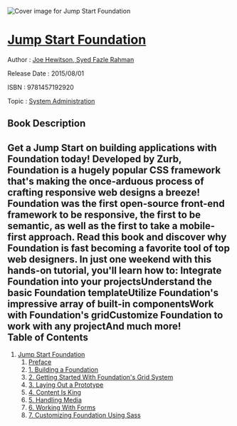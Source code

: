 ![Cover image for Jump Start Foundation](https://imgdetail.ebookreading.net/cover/cover/system_admin/EB9781457192920.jpg)

[Jump Start Foundation](https://ebookreading.net/view/book/Jump+Start+Foundation-EB9781457192920_1.html "Jump Start Foundation")
====================================================================================================================

Author : [Joe Hewitson](https://ebookreading.net/search/author/Joe+Hewitson),[ Syed Fazle Rahman](https://ebookreading.net/search/author/+Syed+Fazle+Rahman)

Release Date : 2015/08/01

ISBN : 9781457192920

Topic : [System Administration](https://ebookreading.net/search/category/system-administration)

Book Description
-----------------

Get a Jump Start on building applications with Foundation today!
Developed by Zurb, Foundation is a hugely popular CSS framework that's making the once-arduous process of crafting responsive web designs a breeze! Foundation was the first open-source front-end framework to be responsive, the first to be semantic, as well as the first to take a mobile-first approach. Read this book and discover why Foundation is fast becoming a favorite tool of top web designers.
In just one weekend with this hands-on tutorial, you'll learn how to:
Integrate Foundation into your projectsUnderstand the basic Foundation templateUtilize Foundation's impressive array of built-in componentsWork with Foundation's gridCustomize Foundation to work with any projectAnd much more!              
Table of Contents
-----------------

1. [Jump Start Foundation](https://ebookreading.net/view/book/Jump+Start+Foundation-EB9781457192920_4.html)
    1. [Preface](https://ebookreading.net/view/book/Jump+Start+Foundation-EB9781457192920_5.html)
    1. [1. Building a Foundation](https://ebookreading.net/view/book/Jump+Start+Foundation-EB9781457192920_6.html)
    1. [2. Getting Started With Foundation&#39;s Grid System](https://ebookreading.net/view/book/Jump+Start+Foundation-EB9781457192920_7.html)
    1. [3. Laying Out a Prototype](https://ebookreading.net/view/book/Jump+Start+Foundation-EB9781457192920_8.html)
    1. [4. Content Is King](https://ebookreading.net/view/book/Jump+Start+Foundation-EB9781457192920_9.html)
    1. [5. Handling Media](https://ebookreading.net/view/book/Jump+Start+Foundation-EB9781457192920_10.html)
    1. [6. Working With Forms](https://ebookreading.net/view/book/Jump+Start+Foundation-EB9781457192920_11.html)
    1. [7. Customizing Foundation Using Sass](https://ebookreading.net/view/book/Jump+Start+Foundation-EB9781457192920_12.html)
